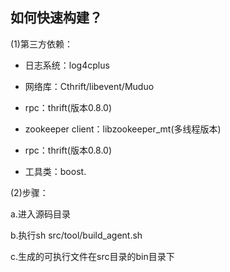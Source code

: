 ##  如何快速构建？  
  
  (1)第三方依赖：
  
  * 日志系统：log4cplus

  * 网络库：Cthrift/libevent/Muduo

  * rpc：thrift(版本0.8.0)

  * zookeeper client：libzookeeper_mt(多线程版本) 

  * rpc：thrift(版本0.8.0)

  * 工具类：boost. 


(2)步骤：

   a.进入源码目录
   
   b.执行sh src/tool/build_agent.sh
   
   c.生成的可执行文件在src目录的bin目录下
    
     
  
 
  
   